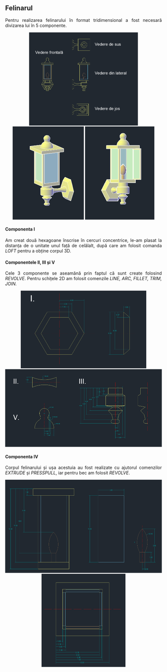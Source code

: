 ## Felinarul
<p align="justify">
  Pentru realizarea felinarului în format tridimensional a fost necesară divizarea lui în 5 componente.
</p>

<p align="center">
  <img src="./img/vederi.png" height=300>
  <img src="./img/felinar.png" height=300>
  <img src="./img/felinar_usa.png" height=300>
</p>


  #### Componenta I
<p align="justify">
Am creat două hexagoane înscrise în cercuri concentrice, le-am plasat la distanța de o unitate unul față de celălalt, după care am folosit comanda <i>LOFT</i> pentru a obține corpul 3D.
</p>

  #### Componentele II, III și V
 <p align="justify">
Cele 3 componente se aseamănă prin faptul că sunt create folosind <i>REVOLVE</i>. Pentru schițele 2D am folosit comenzile <i>LINE, ARC, FILLET, TRIM, JOIN.</i>
</p>
<p align="center">
  <img src="./img/cotare1.png" height=250>
  <img src="./img/cotare2.png" height=250>
</p>

#### Componenta IV
<p align="justify">
  Corpul felinarului și ușa acestuia au fost realizate cu ajutorul comenzilor <i>EXTRUDE</i> și <i>PRESSPULL</i>, iar pentru bec am folosit <i>REVOLVE</i>.
</p>

<p align="center">
  <img src="./img/cotare3.png" height=300>
  <img src="./img/cotare4.png" height=300>
</p>

